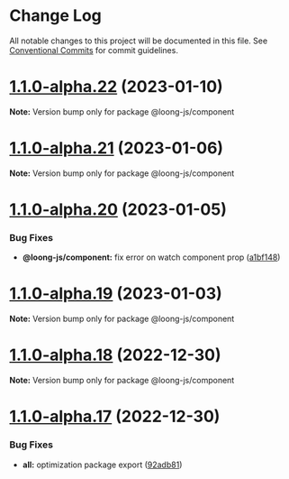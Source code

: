 # Change Log

All notable changes to this project will be documented in this file.
See [Conventional Commits](https://conventionalcommits.org) for commit guidelines.

# [1.1.0-alpha.22](https://github.com/loong-js/loong/compare/v1.1.0-alpha.21...v1.1.0-alpha.22) (2023-01-10)

**Note:** Version bump only for package @loong-js/component





# [1.1.0-alpha.21](https://github.com/loong-js/loong/compare/v1.1.0-alpha.20...v1.1.0-alpha.21) (2023-01-06)

**Note:** Version bump only for package @loong-js/component





# [1.1.0-alpha.20](https://github.com/loong-js/loong/compare/v1.1.0-alpha.19...v1.1.0-alpha.20) (2023-01-05)


### Bug Fixes

* **@loong-js/component:** fix error on watch component prop ([a1bf148](https://github.com/loong-js/loong/commit/a1bf148577768e169140433f65fe3607f20fd857))





# [1.1.0-alpha.19](https://github.com/loong-js/loong/compare/v1.1.0-alpha.18...v1.1.0-alpha.19) (2023-01-03)

**Note:** Version bump only for package @loong-js/component





# [1.1.0-alpha.18](https://github.com/loong-js/loong/compare/v1.1.0-alpha.17...v1.1.0-alpha.18) (2022-12-30)

**Note:** Version bump only for package @loong-js/component





# [1.1.0-alpha.17](https://github.com/loong-js/loong/compare/v1.1.0-alpha.16...v1.1.0-alpha.17) (2022-12-30)


### Bug Fixes

* **all:** optimization package export ([92adb81](https://github.com/loong-js/loong/commit/92adb81a828bca31a12b82dbdc7458e08ce1cf75))

